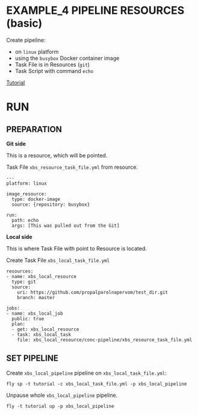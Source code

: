 # EXAMPLE_4 PIPELINE RESOURCES (basic)

Create pipeline:
  - on `linux` platform
  - using the `busybox` Docker container image
  - Task File is in Resources (`git`)
  - Task Script with command `echo`
  
[Tutorial](https://concoursetutorial.com/basics/pipeline-resources/)


# RUN


## PREPARATION


**Git side**

This is a resource, which will be pointed.


Task File `xbs_resource_task_file.yml` from resource.
```
---
platform: linux

image_resource:
  type: docker-image
  source: {repository: busybox}

run:
  path: echo
  args: [This was pulled out from the Git]
```



**Local side**


This is where Task File with point to Resource is located.

Create Task File `xbs_local_task_file.yml`
```
resources:
- name: xbs_local_resource
  type: git
  source:
    uri: https://github.com/propalparolnapervom/test_dir.git
    branch: master
    
jobs:
- name: xbs_local_job
  public: true
  plan:
  - get: xbs_local_resource
  - task: xbs_local_task
    file: xbs_local_resource/conc-pipeline/xbs_resource_task_file.yml 
```


## SET PIPELINE


Create `xbs_local_pipeline` pipeline on `xbs_local_task_file.yml`:
```
fly sp -t tutorial -c xbs_local_task_file.yml -p xbs_local_pipeline
```

Unpause whole `xbs_local_pipeline` pipeline.
```
fly -t tutorial up -p xbs_local_pipeline
```


































